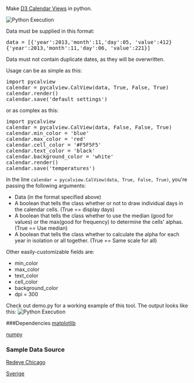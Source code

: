 Make [D3 Calendar Views](http://bl.ocks.org/mbostock/4063318) in python.

![Python Execution](https://raw.github.com/oneschirm/python-calview/master/redeye_data_nodates.png)

Data must be supplied in this format:
<pre>data = [{'year':2013,'month':11,'day':05, 'value':412}
{'year':2013,'month':11,'day':06, 'value':221}]
</pre>

Data must not contain duplicate dates, as they will be overwritten. 

Usage can be as simple as this: 

<pre>import pycalview 
calendar = pycalview.CalView(data, True, False, True)
calendar.render()
calendar.save('default settings')</pre>

or as complex as this:

<pre>import pycalview
calendar = pycalview.CalView(data, False, False, True)
calendar.min_color = 'blue'
calendar.max_color = 'red'
calendar.cell_color = '#F5F5F5'
calendar.text_color = 'black'
calendar.background_color = 'white'
calendar.render()
calendar.save('temperatures')</pre>

In the line `calendar = pycalview.CalView(data, True, False, True)`, you're passing the following arguments:
- Data (in the format specified above)
- A boolean that tells the class whether or not to draw individual days in the calendar cells. (True == display days)
- A boolean that tells the class whether to use the median (good for values) or the max(good for frequency) to determine the cells' alphas. (True == Use median)
- A boolean that tells the class whether to calculate the alpha for each year in isolation or all together. (True == Same scale for all)

Other easily-customizable fields are:
- min_color
- max_color
- text_color 
- cell_color
- background_color
- dpi = 300

Check out demo.py for a working example of this tool. The output looks like this:
![Python Execution](https://raw.github.com/oneschirm/python-calview/master/SNSTKHLM_temp.png)

###Dependencies
[matplotlib](http://matplotlib.org/)

[numpy](http://www.numpy.org/)

### Sample Data Source
[Redeye Chicago](http://homicides.redeyechicago.com/)

[Sverige](http://academic.udayton.edu/kissock/http/Weather/gsod95-current/SNSTKHLM.txt)
